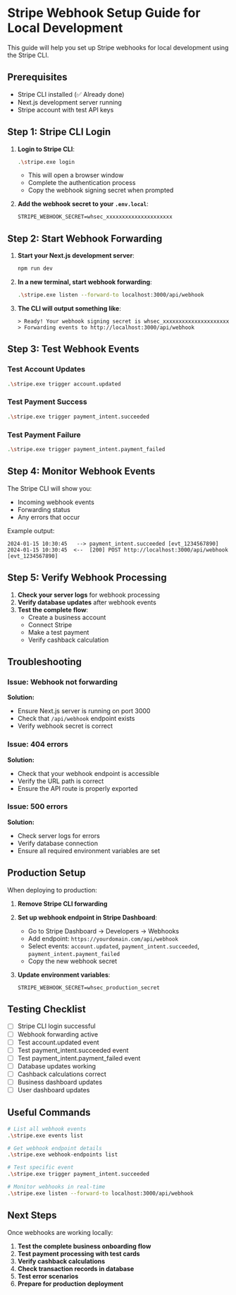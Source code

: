 # Stripe Webhook Setup Guide for Local Development

This guide will help you set up Stripe webhooks for local development using the Stripe CLI.

## Prerequisites

- Stripe CLI installed (✅ Already done)
- Next.js development server running
- Stripe account with test API keys

## Step 1: Stripe CLI Login

1. **Login to Stripe CLI**:
   ```bash
   .\stripe.exe login
   ```
   - This will open a browser window
   - Complete the authentication process
   - Copy the webhook signing secret when prompted

2. **Add the webhook secret to your `.env.local`**:
   ```env
   STRIPE_WEBHOOK_SECRET=whsec_xxxxxxxxxxxxxxxxxxxxx
   ```

## Step 2: Start Webhook Forwarding

1. **Start your Next.js development server**:
   ```bash
   npm run dev
   ```

2. **In a new terminal, start webhook forwarding**:
   ```bash
   .\stripe.exe listen --forward-to localhost:3000/api/webhook
   ```

3. **The CLI will output something like**:
   ```
   > Ready! Your webhook signing secret is whsec_xxxxxxxxxxxxxxxxxxxxx
   > Forwarding events to http://localhost:3000/api/webhook
   ```

## Step 3: Test Webhook Events

### Test Account Updates
```bash
.\stripe.exe trigger account.updated
```

### Test Payment Success
```bash
.\stripe.exe trigger payment_intent.succeeded
```

### Test Payment Failure
```bash
.\stripe.exe trigger payment_intent.payment_failed
```

## Step 4: Monitor Webhook Events

The Stripe CLI will show you:
- Incoming webhook events
- Forwarding status
- Any errors that occur

Example output:
```
2024-01-15 10:30:45   --> payment_intent.succeeded [evt_1234567890]
2024-01-15 10:30:45  <--  [200] POST http://localhost:3000/api/webhook [evt_1234567890]
```

## Step 5: Verify Webhook Processing

1. **Check your server logs** for webhook processing
2. **Verify database updates** after webhook events
3. **Test the complete flow**:
   - Create a business account
   - Connect Stripe
   - Make a test payment
   - Verify cashback calculation

## Troubleshooting

### Issue: Webhook not forwarding
**Solution:**
- Ensure Next.js server is running on port 3000
- Check that `/api/webhook` endpoint exists
- Verify webhook secret is correct

### Issue: 404 errors
**Solution:**
- Check that your webhook endpoint is accessible
- Verify the URL path is correct
- Ensure the API route is properly exported

### Issue: 500 errors
**Solution:**
- Check server logs for errors
- Verify database connection
- Ensure all required environment variables are set

## Production Setup

When deploying to production:

1. **Remove Stripe CLI forwarding**
2. **Set up webhook endpoint in Stripe Dashboard**:
   - Go to Stripe Dashboard → Developers → Webhooks
   - Add endpoint: `https://yourdomain.com/api/webhook`
   - Select events: `account.updated`, `payment_intent.succeeded`, `payment_intent.payment_failed`
   - Copy the new webhook secret

3. **Update environment variables**:
   ```env
   STRIPE_WEBHOOK_SECRET=whsec_production_secret
   ```

## Testing Checklist

- [ ] Stripe CLI login successful
- [ ] Webhook forwarding active
- [ ] Test account.updated event
- [ ] Test payment_intent.succeeded event
- [ ] Test payment_intent.payment_failed event
- [ ] Database updates working
- [ ] Cashback calculations correct
- [ ] Business dashboard updates
- [ ] User dashboard updates

## Useful Commands

```bash
# List all webhook events
.\stripe.exe events list

# Get webhook endpoint details
.\stripe.exe webhook-endpoints list

# Test specific event
.\stripe.exe trigger payment_intent.succeeded

# Monitor webhooks in real-time
.\stripe.exe listen --forward-to localhost:3000/api/webhook
```

## Next Steps

Once webhooks are working locally:

1. **Test the complete business onboarding flow**
2. **Test payment processing with test cards**
3. **Verify cashback calculations**
4. **Check transaction records in database**
5. **Test error scenarios**
6. **Prepare for production deployment** 